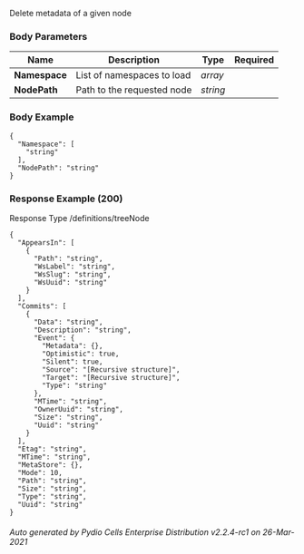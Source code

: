 






 
Delete metadata of a given node  


### Body Parameters

Name | Description | Type | Required
---|---|---|---
**Namespace** | List of namespaces to load | _array_ |   
**NodePath** | Path to the requested node | _string_ |   


### Body Example
```
{
  "Namespace": [
    "string"
  ],
  "NodePath": "string"
}
```






### Response Example (200)
Response Type /definitions/treeNode

```
{
  "AppearsIn": [
    {
      "Path": "string",
      "WsLabel": "string",
      "WsSlug": "string",
      "WsUuid": "string"
    }
  ],
  "Commits": [
    {
      "Data": "string",
      "Description": "string",
      "Event": {
        "Metadata": {},
        "Optimistic": true,
        "Silent": true,
        "Source": "[Recursive structure]",
        "Target": "[Recursive structure]",
        "Type": "string"
      },
      "MTime": "string",
      "OwnerUuid": "string",
      "Size": "string",
      "Uuid": "string"
    }
  ],
  "Etag": "string",
  "MTime": "string",
  "MetaStore": {},
  "Mode": 10,
  "Path": "string",
  "Size": "string",
  "Type": "string",
  "Uuid": "string"
}
```




###### Auto generated by Pydio Cells Enterprise Distribution v2.2.4-rc1 on 26-Mar-2021
